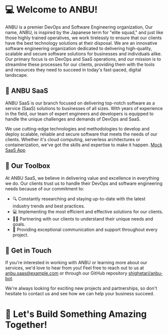 # 💻 Welcome to ANBU! 
ANBU is a premier DevOps and Software Engineering organization, Our name, ANBU, is inspired by the Japanese term for "elite squad,"
and just like those highly trained operatives, we work tirelessly to ensure that our clients have the best technology solutions at their disposal.
We are an innovative software engineering organization dedicated to delivering high-quality, scalable and secure software solutions for businesses and individuals alike. 
Our primary focus is on DevOps and SaaS operations, and our mission is to streamline these processes for our clients, 
providing them with the tools and resources they need to succeed in today's fast-paced, digital landscape.

## 💼 ANBU SaaS 

ANBU SaaS is our branch focused on delivering top-notch software as a service (SaaS) solutions to businesses of all sizes. With years of experience in the field, our team of expert engineers and developers is equipped to handle the unique challenges and demands of DevOps and SaaS.

We use cutting-edge technologies and methodologies to develop and deploy scalable, reliable and secure software that meets the needs of our clients. Whether it's cloud computing, serverless architectures or containerization, we've got the skills and expertise to make it happen.
[Mock SaaS App](https://www.anbu.app)

## 🔧 Our Toolbox 

At ANBU SaaS, we believe in delivering value and excellence in everything we do. Our clients trust us to handle their DevOps and software engineering needs because of our commitment to:

- 🔍 Constantly researching and staying up-to-date with the latest industry trends and best practices.
- 💻 Implementing the most efficient and effective solutions for our clients.
- 🧑‍💼 Partnering with our clients to understand their unique needs and goals.
- 💬 Providing exceptional communication and support throughout every project.

## 💬 Get in Touch 

If you're interested in working with ANBU or learning more about our services, we'd love to hear from you! Feel free to reach out to us at [anbu.saas@example.com](mailto:anbu.saas@anbu.app) or through our GitHub repository [shighetari/anbu-bot](https://github.com/shighetari/anbu-devops-professional-development). 

We're always looking for exciting new projects and partnerships, so don't hesitate to contact us and see how we can help your business succeed.

# 🚀 Let's Build Something Amazing Together!
